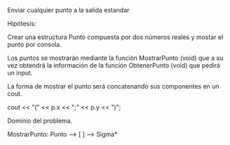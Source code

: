 Enviar cualquier punto a la salida estandar 

Hipótesis:

Crear una estructura Punto compuesta por dos números reales y mostar el punto por consola.
 
Los puntos se mostrarán mediante la función MostrarPunto (void) que a su vez obtendrá la información de la función ObtenerPunto (void) que pedirá un input.

La forma de mostrar el punto será concatenando sus componentes en un cout. 

cout << "(" << p.x << ";" << p.y << ")"; 

Dominio del problema.

MostrarPunto: Punto --> [ ] --> Sigma*

